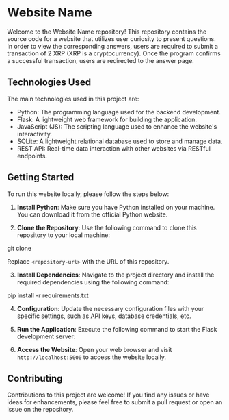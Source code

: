 # Website Name

Welcome to the Website Name repository! This repository contains the source code for a website that utilizes user curiosity to present questions. In order to view the corresponding answers, users are required to submit a transaction of 2 XRP (XRP is a cryptocurrency). Once the program confirms a successful transaction, users are redirected to the answer page.

## Technologies Used

The main technologies used in this project are:
- Python: The programming language used for the backend development.
- Flask: A lightweight web framework for building the application.
- JavaScript (JS): The scripting language used to enhance the website's interactivity.
- SQLite: A lightweight relational database used to store and manage data.
- REST API: Real-time data interaction with other websites via RESTful endpoints.

## Getting Started

To run this website locally, please follow the steps below:

1. **Install Python**: Make sure you have Python installed on your machine. You can download it from the official Python website.

2. **Clone the Repository**: Use the following command to clone this repository to your local machine:

git clone <repository-url>
  
Replace `<repository-url>` with the URL of this repository.

3. **Install Dependencies**: Navigate to the project directory and install the required dependencies using the following command:

pip install -r requirements.txt
  
4. **Configuration**: Update the necessary configuration files with your specific settings, such as API keys, database credentials, etc.

5. **Run the Application**: Execute the following command to start the Flask development server:
  
6. **Access the Website**: Open your web browser and visit `http://localhost:5000` to access the website locally.

## Contributing

Contributions to this project are welcome! If you find any issues or have ideas for enhancements, please feel free to submit a pull request or open an issue on the repository.

